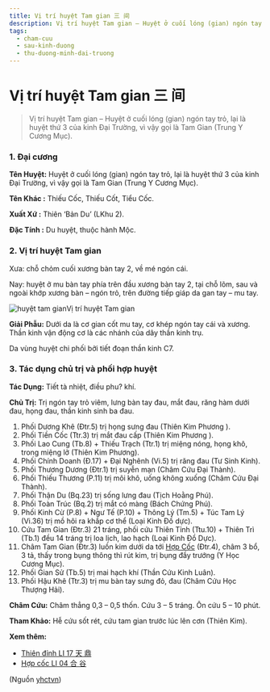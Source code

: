 ```yaml
---
title: Vị trí huyệt Tam gian 三 间
description: Vị trí huyệt Tam gian – Huyệt ở cuối lóng (gian) ngón tay trỏ, lại là huyệt thứ 3 của kinh Đại Trường, vì vậy gọi là Tam Gian (Trung Y Cương Mục).
tags:
  - cham-cuu
  - sau-kinh-duong
  - thu-duong-minh-dai-truong
---
```


# Vị trí huyệt Tam gian 三 间 

> Vị trí huyệt Tam gian – Huyệt ở cuối lóng (gian) ngón tay trỏ, lại là huyệt thứ 3 của kinh Đại Trường, vì vậy gọi là Tam Gian (Trung Y Cương Mục).

### **1. Đại cương**

**Tên Huyệt:** Huyệt ở cuối lóng (gian) ngón tay trỏ, lại là huyệt thứ 3 của kinh Đại Trường, vì vậy gọi là Tam Gian (Trung Y Cương Mục).

**Tên Khác :** Thiếu Cốc, Thiếu Cốt, Tiểu Cốc.

**Xuất Xứ :** Thiên ‘Bản Du’ (LKhu 2).

**Đặc Tính :** Du huyệt, thuộc hành Mộc.

### **2. Vị trí huyệt Tam gian**

Xưa: chỗ chỏm cuối xương bàn tay 2, về mé ngón cái.

Nay: huyệt ở mu bàn tay phía trên đầu xương bàn tay 2, tại chỗ lõm, sau và ngoài khớp xương bàn – ngón trỏ, trên đường tiếp giáp da gan tay – mu tay.

![huyệt tam gian ](/imgs/yhctvn/huyet-nhi-gian-1-300x169.jpg)Vị trí huyệt Tam gian

**Giải Phẫu:** Dưới da là cơ gian cốt mu tay, cơ khép ngón tay cái và xương. Thần kinh vận động cơ là các nhánh của dây thần kinh trụ.

Da vùng huyệt chi phối bởi tiết đoạn thần kinh C7.

### **3. Tác dụng chủ trị và phối hợp huyệt**

**Tác Dụng:** Tiết tà nhiệt, điều phu? khí.

**Chủ Trị:** Trị ngón tay trỏ viêm, lưng bàn tay đau, mắt đau, răng hàm dưới đau, họng đau, thần kinh sinh ba đau.

1. Phối Dương Khê (Đtr.5) trị họng sưng đau (Thiên Kim Phương ).
2. Phối Tiền Cốc (Ttr.3) trị mắt đau cấp (Thiên Kim Phương ).
3. Phối Lao Cung (Tb.8) + Thiếu Trạch (Ttr.1) trị miệng nóng, họng khô, trong miệng lở (Thiên Kim Phương).
4. Phối Chính Doanh (Đ.17) + Đại Nghênh (Vi.5) trị răng đau (Tư Sinh Kinh).
5. Phối Thương Dương (Đtr.1) trị suyễn mạn (Châm Cứu Đại Thành).
6. Phối Thiếu Thương (P.11) trị môi khô, uống không xuống (Châm Cứu Đại Thành).
7. Phối Thận Du (Bq.23) trị sống lưng đau (Tịch Hoằng Phú).
8. Phối Toàn Trúc (Bq.2) trị mắt có màng (Bách Chứng Phú).
9. Phối Kinh Cừ (P.8) + Ngư Tế (P.10) + Thông Lý (Tm.5) + Túc Tam Lý (Vi.36) trị mồ hôi ra khắp cơ thể (Loại Kinh Đồ dực).
10. Cứu Tam Gian (Đtr.3) 21 tráng, phối cứu Thiên Tỉnh (Ttu.10) + Thiên Trì (Tb.1) đều 14 tráng trị loa lịch, lao hạch (Loại Kinh Đồ Dực).
11. Châm Tam Gian (Đtr.3) luồn kim dưới da tới [Hợp Cốc](/yhctvn/huyet-hop-coc-%e5%90%88-%e8%b0%b7) (Đtr.4), châm 3 bổ, 3 tả, thấy trong bụng thông thì rút kim, trị bụng đầy trướng (Y Học Cương Mục).
12. Phối Gian Sử (Tb.5) trị mai hạch khí (Thần Cứu Kinh Luân).
13. Phối Hậu Khê (Ttr.3) trị mu bàn tay sưng đỏ, đau (Châm Cứu Học Thượng Hải).

**Châm Cứu:** Châm thẳng 0,3 – 0,5 thốn. Cứu 3 – 5 tráng. Ôn cứu 5 – 10 phút.

**Tham Khảo:** Hễ cứu sốt rét, cứu tam gian trước lúc lên cơn (Thiên Kim).

**Xem thêm:**

* [Thiên đỉnh LI 17 天 鼎](/yhctvn/huyet-thien-dinh-%e5%a4%a9-%e9%bc%8e)
* [Hợp cốc LI 04 合 谷](/yhctvn/huyet-hop-coc-%e5%90%88-%e8%b0%b7)

(Nguồn <a href="https://yhctvn.com/huyet-tam-gian-三-间/" target="_blank">yhctvn</a>)
